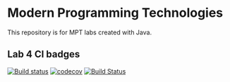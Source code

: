 <h1>Modern Programming Technologies</h1>
This repository is for MPT labs created with Java.

<h2>Lab 4 CI badges</h2>

[![Build status](https://ci.appveyor.com/api/projects/status/6r404gblg0qc258u?svg=true)](https://ci.appveyor.com/project/daryanekryach/mpt)
[![codecov](https://codecov.io/gh/daryanekryach/MPT/branch/master/graph/badge.svg?token=V3MATR8WkM)](https://codecov.io/gh/daryanekryach/MPT)
[![Build Status](https://travis-ci.org/daryanekryach/MPT.svg?branch=master)](https://travis-ci.org/daryanekryach/MPT)
